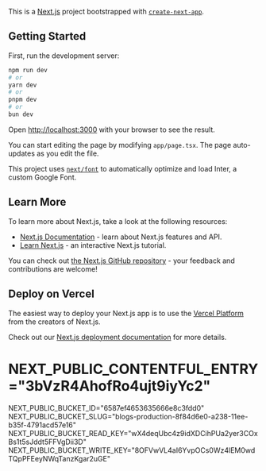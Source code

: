 This is a [Next.js](https://nextjs.org/) project bootstrapped with [`create-next-app`](https://github.com/vercel/next.js/tree/canary/packages/create-next-app).

## Getting Started

First, run the development server:

```bash
npm run dev
# or
yarn dev
# or
pnpm dev
# or
bun dev
```

Open [http://localhost:3000](http://localhost:3000) with your browser to see the result.

You can start editing the page by modifying `app/page.tsx`. The page auto-updates as you edit the file.

This project uses [`next/font`](https://nextjs.org/docs/basic-features/font-optimization) to automatically optimize and load Inter, a custom Google Font.

## Learn More

To learn more about Next.js, take a look at the following resources:

- [Next.js Documentation](https://nextjs.org/docs) - learn about Next.js features and API.
- [Learn Next.js](https://nextjs.org/learn) - an interactive Next.js tutorial.

You can check out [the Next.js GitHub repository](https://github.com/vercel/next.js/) - your feedback and contributions are welcome!

## Deploy on Vercel

The easiest way to deploy your Next.js app is to use the [Vercel Platform](https://vercel.com/new?utm_medium=default-template&filter=next.js&utm_source=create-next-app&utm_campaign=create-next-app-readme) from the creators of Next.js.

Check out our [Next.js deployment documentation](https://nextjs.org/docs/deployment) for more details.

# NEXT_PUBLIC_CONTENTFUL_ENTRY="3bVzR4AhofRo4ujt9iyYc2"

NEXT_PUBLIC_BUCKET_ID="6587ef4653635666e8c3fdd0"
NEXT_PUBLIC_BUCKET_SLUG="blogs-production-8f84d6e0-a238-11ee-b35f-4791acd57e16"
NEXT_PUBLIC_BUCKET_READ_KEY="wX4deqUbc4z9idXDCihPUa2yer3COxBs1t5sJddt5FFVgDii3D"
NEXT_PUBLIC_BUCKET_WRITE_KEY="8OFVwVL4aI6YvpOCs0Wz4lEM0wdTQpPFEeyNWqTanzKgar2uGE"
